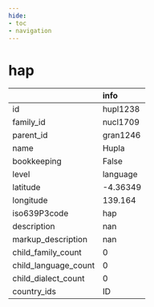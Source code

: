 ```yaml
---
hide:
- toc
- navigation
---
```

# hap
|                      | info     |
|:---------------------|:---------|
| id                   | hupl1238 |
| family_id            | nucl1709 |
| parent_id            | gran1246 |
| name                 | Hupla    |
| bookkeeping          | False    |
| level                | language |
| latitude             | -4.36349 |
| longitude            | 139.164  |
| iso639P3code         | hap      |
| description          | nan      |
| markup_description   | nan      |
| child_family_count   | 0        |
| child_language_count | 0        |
| child_dialect_count  | 0        |
| country_ids          | ID       |